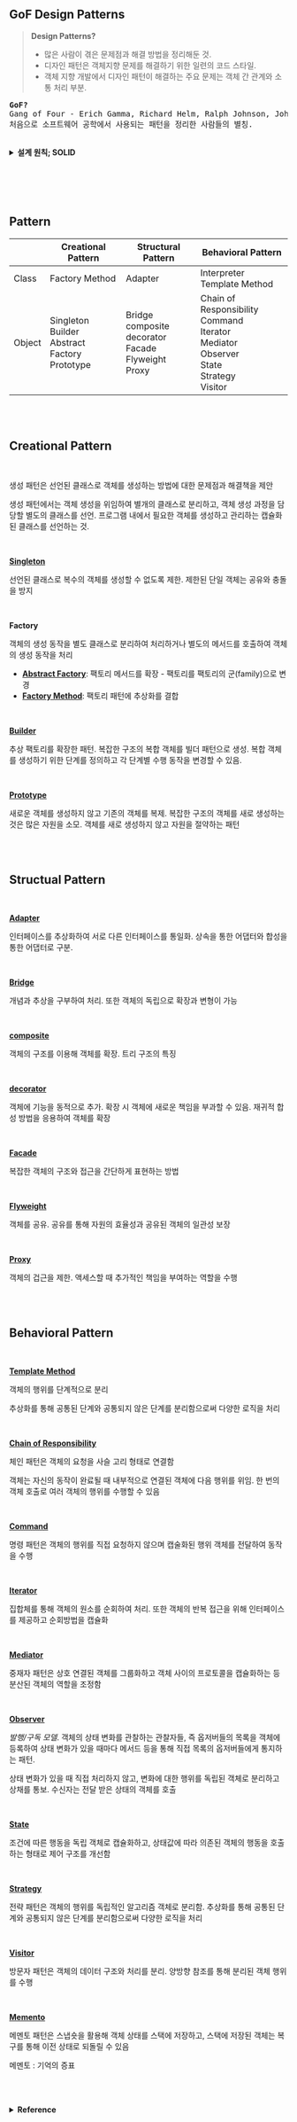 ## GoF Design Patterns

> **Design Patterns?** 
> - 많은 사람이 겪은 문제점과 해결 방법을 정리해둔 것. 
> - 디자인 패턴은 객체지향 문제를 해결하기 위한 일련의 코드 스타일. 
> - 객체 지향 개발에서 디자인 패턴이 해결하는 주요 문제는 객체 간 관계와 소통 처리 부분.

<pre>
<b>GoF?</b>
Gang of Four - Erich Gamma, Richard Helm, Ralph Johnson, John Vlissides, Grady Booch.
처음으로 소프트웨어 공학에서 사용되는 패턴을 정리한 사람들의 별칭.
</pre>

<br>
<details>
<summary><b>설계 원칙; SOLID</b></summary>

✔️**SRP, Single Responsibility Principle. 단일 책임 원칙**

\: 하나의 클래스는 하나의 책임만을 가져야 한다

<br>

✔️**OCP, Open/Closed Principle. 개방 폐쇄 원칙**

\: 소프웨어 요소는 확장에는 열려있으나, 변경에는 닫혀 있어야 한다

<br>

✔️**LSP, Liskov Substitution Principle. 리스코브 치환 원칙**

\: 프로그램의 객체는 프로그램의 정확성을 깨뜨리지 않으면서 하위 타입의 인스턴스로 바꿀 수 있어야 한다

<br>

✔️**ISP, Interface Segregation Principle. 인터페이스 분리의 원칙**

\: 특정 클라이언트를 위한 인터페이스 여러개가 범용 인터페이스 하나보다 낫다

<br>

✔️**DIP, Dependency Inversion Principle. 의존 관계 역전의 원칙**

\: 추상화에 의존해야지 구체화에 의존하면 안된다

*cf. 의존성 주입*

<br>

각각의 원칙을 코드의 목적에 맞게 적절히 사용할줄 알아야 함.

</details>
<br>

###  

<br><br>


## Pattern

|         | Creational Pattern                                                  | Structural Pattern                                                            | Behavioral Pattern                                                                                                          |
|---------|---------------------------------------------------------------------|-------------------------------------------------------------------------------|-----------------------------------------------------------------------------------------------------------------------------|
| Class   | Factory Method                                                      | Adapter                                                                       | Interpreter<br />Template Method                                                                                            |
| Object  | Singleton<br />Builder <br />Abstract <br />Factory <br />Prototype | Bridge<br />composite<br />decorator <br />Facade <br />Flyweight <br />Proxy | Chain of Responsibility <br />Command <br />Iterator <br />Mediator <br />Observer <br />State <br />Strategy <br />Visitor |

<br><br>

## Creational Pattern

<br>

생성 패턴은 선언된 클래스로 객체를 생성하는 방법에 대한 문제점과 해결책을 제안

생성 패턴에서는 객체 생성을 위임하여 별개의 클래스로 분리하고, 객체 생성 과정을 담당할 별도의 클래스를 선언. 프로그램 내에서 필요한 객체를 생성하고 관리하는 캡슐화된 클래스를 선언하는 것.

<br>

**[Singleton](./singleton)**

선언된 클래스로 복수의 객체를 생성할 수 없도록 제한. 제한된 단일 객체는 공유와 충돌을 방지

<br>

**Factory**

객체의 생성 동작을 별도 클래스로 분리하여 처리하거나 별도의 메서드를 호출하여 객체의 생성 동작을 처리

- **[Abstract Factory](./abstractFactory)**: 팩토리 메서드를 확장 - 팩토리를 팩토리의 군(family)으로 변경
- **[Factory Method](./factoryMethod)**: 팩토리 패턴에 추상화를 결합

<br>

**[Builder](./builder)**

추상 팩토리를 확장한 패턴. 복잡한 구조의 복합 객체를 빌더 패턴으로 생성. 복합 객체를 생성하기 위한 단계를 정의하고 각 단계별 수행 동작을 변경할 수 있음.

<br>

**[Prototype](./prototype)**

새로운 객체를 생성하지 않고 기존의 객체를 복제. 복잡한 구조의 객체를 새로 생성하는 것은 많은 자원을 소모. 객체를 새로 생성하지 않고 자원을 절약하는 패턴

<br><br>

## Structual Pattern

<br>

**[Adapter](https://github.com/gngsn/TIL/blob/master/design-pattern/Adapter.md)**

인터페이스를 추상화하여 서로 다른 인터페이스를 통일화. 상속을 통한 어댑터와 합성을 통한 어댑터로 구분.

<br>

**[Bridge](./bridge)**

개념과 추상을 구부하여 처리. 또한 객체의 독립으로 확장과 변형이 가능

<br>

**[composite](./composite)**

객체의 구조를 이용해 객체를 확장. 트리 구조의 특징

<br>

**[decorator](./decorator)**

객체에 기능을 동적으로 추가. 확장 시 객체에 새로운 책임을 부과할 수 있음. 재귀적 합성 방법을 응용하여 객체를 확장

<br>

**[Facade](./facade)**

복잡한 객체의 구조와 접근을 간단하게 표현하는 방법

<br>

**[Flyweight](./flyweight)**

객체를 공유. 공유를 통해 자원의 효율성과 공유된 객체의 일관성 보장

<br>

**[Proxy](./proxy)**

객체의 겁근을 제한. 액세스할 때 추가적인 책임을 부여하는 역할을 수행

<br><br>

## Behavioral Pattern

<br>

**[Template Method](https://github.com/gngsn/TIL/blob/master/design-pattern/TemplateMethod.md)**

객체의 행위를 단계적으로 분리

추상화를 통해 공통된 단계와 공통되지 않은 단계를 분리함으로써 다양한 로직을 처리

<br>

**[Chain of Responsibility](./chainOfResponsibility)**

체인 패턴은 객체의 요청을 사슬 고리 형태로 연결함

객체는 자신의 동작이 완료될 때 내부적으로 연결된 객체에 다음 행위를 위임. 한 번의 객체 호출로 여러 객체의 행위를 수행할 수 있음

<br>

**[Command](./command)**

명령 패턴은 객체의 행위를 직접 요청하지 않으며 캡술화된 행위 객체를 전달하여 동작을 수행

<br>

**[Iterator](./iterator)**

집합체를 통해 객체의 원소를 순회하여 처리. 또한 객체의 반복 접근을 위해 인터페이스를 제공하고 순회방법을 캡슐화

<br>

**[Mediator](https://github.com/gngsn/TIL/blob/master/design-pattern/Mediator.md)**

중재자 패턴은 상호 연결된 객체를 그룹화하고 객체 사이의 프로토콜을 캡슐화하는 등 분산된 객체의 역할을 조정함

<br>

**[Observer](https://github.com/gngsn/TIL/blob/master/design-pattern/Observer.md)**

*발행/구독 모델*. 객체의 상태 변화를 관찰하는 관찰자들, 즉 옵저버들의 목록을 객체에 등록하여 상태 변화가 있을 때마다 메서드 등을 통해 직접 목록의 옵저버들에게 통지하는 패턴.

상태 변화가 있을 때 직접 처리하지 않고, 변화에 대한 행위를 독립된 객체로 분리하고 상채를 통보. 수신자는 전달 받은 상태의 객체를 호출

<br>

**[State](./state)**

조건에 따른 행동을 독립 객체로 캡슐화하고, 상태값에 따라 의존된 객체의 행동을 호출하는 형태로 제어 구조를 개선함

<br>

**[Strategy](./strategy)**

전략 패턴은 객체의 행위를 독립적인 알고리즘 객체로 분리함. 추상화를 통해 공통된 단계와 공통되지 않은 단계를 분리함으로써 다양한 로직을 처리

<br>

**[Visitor](./visitor)**

방문자 패턴은 객체의 데이터 구조와 처리를 분리. 양방향 참조를 통해 분리된 객체 행위를 수행

<br>

**[Memento](./memento)**

메멘토 패턴은 스냅숏을 활용해 객체 상태를 스택에 저장하고, 스택에 저장된 객체는 복구를 통해 이전 상태로 되돌릴 수 있음

메멘토 : 기억의 증표


<br><br>

<details>
<summary><b>Reference</b></summary>

- [GoF Design Patterns](https://www.amazon.com/Design-Patterns-Object-Oriented-Addison-Wesley-Professional-ebook/dp/B000SEIBB8)
- [쉽게 배워 바로 써먹는 디자인 패턴](https://www.hanbit.co.kr/store/books/look.php?p_code=B9696096335)
- [Head First Design Patterns, 2nd Edition](https://www.oreilly.com/library/view/head-first-design/9781492077992/)
- [객체지향 디자인 패턴 1편](https://www.yalco.kr/29_oodp_1/)
- [객체지향 디자인 패턴 2편](https://www.yalco.kr/30_oodp_2/)

</details>
